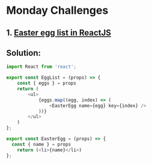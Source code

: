 # Monday Challenges

## 1. [Easter egg list in ReactJS](https://www.codewars.com/kata/5a95947f4a6b342636000173)
## Solution:
```javascript
import React from 'react';

export const EggList = (props) => {
  	const { eggs } = props
	return (
		<ul>
			{eggs.map((egg, index) => (
				<EasterEgg name={egg} key={index} />
			))}
		</ul>
	)
};

export const EasterEgg = (props) => {
  const { name } = props
	return (<li>{name}</li>)
};
```
